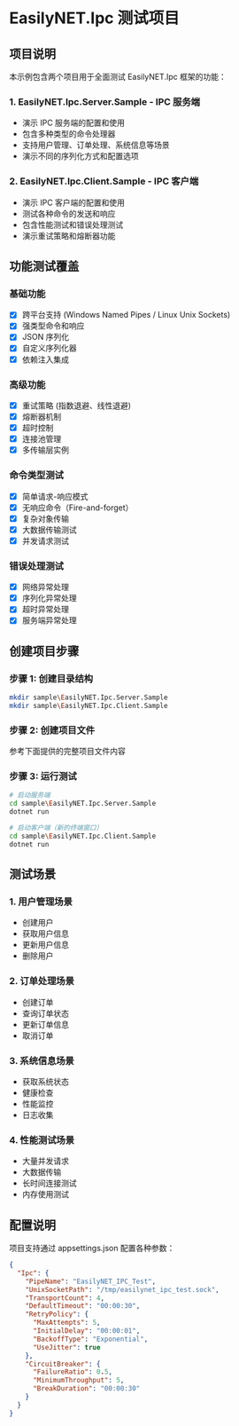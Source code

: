 # EasilyNET.Ipc 测试项目

## 项目说明

本示例包含两个项目用于全面测试 EasilyNET.Ipc 框架的功能：

### 1. EasilyNET.Ipc.Server.Sample - IPC 服务端
- 演示 IPC 服务端的配置和使用
- 包含多种类型的命令处理器
- 支持用户管理、订单处理、系统信息等场景
- 演示不同的序列化方式和配置选项

### 2. EasilyNET.Ipc.Client.Sample - IPC 客户端  
- 演示 IPC 客户端的配置和使用
- 测试各种命令的发送和响应
- 包含性能测试和错误处理测试
- 演示重试策略和熔断器功能

## 功能测试覆盖

### 基础功能
- [x] 跨平台支持 (Windows Named Pipes / Linux Unix Sockets)
- [x] 强类型命令和响应
- [x] JSON 序列化
- [x] 自定义序列化器
- [x] 依赖注入集成

### 高级功能
- [x] 重试策略 (指数退避、线性退避)
- [x] 熔断器机制
- [x] 超时控制
- [x] 连接池管理
- [x] 多传输层实例

### 命令类型测试
- [x] 简单请求-响应模式
- [x] 无响应命令（Fire-and-forget）
- [x] 复杂对象传输
- [x] 大数据传输测试
- [x] 并发请求测试

### 错误处理测试
- [x] 网络异常处理
- [x] 序列化异常处理
- [x] 超时异常处理
- [x] 服务端异常处理

## 创建项目步骤

### 步骤 1: 创建目录结构
```bash
mkdir sample\EasilyNET.Ipc.Server.Sample
mkdir sample\EasilyNET.Ipc.Client.Sample
```

### 步骤 2: 创建项目文件
参考下面提供的完整项目文件内容

### 步骤 3: 运行测试
```bash
# 启动服务端
cd sample\EasilyNET.Ipc.Server.Sample
dotnet run

# 启动客户端（新的终端窗口）
cd sample\EasilyNET.Ipc.Client.Sample  
dotnet run
```

## 测试场景

### 1. 用户管理场景
- 创建用户
- 获取用户信息
- 更新用户信息
- 删除用户

### 2. 订单处理场景
- 创建订单
- 查询订单状态
- 更新订单信息
- 取消订单

### 3. 系统信息场景
- 获取系统状态
- 健康检查
- 性能监控
- 日志收集

### 4. 性能测试场景
- 大量并发请求
- 大数据传输
- 长时间连接测试
- 内存使用测试

## 配置说明

项目支持通过 appsettings.json 配置各种参数：

```json
{
  "Ipc": {
    "PipeName": "EasilyNET_IPC_Test",
    "UnixSocketPath": "/tmp/easilynet_ipc_test.sock",
    "TransportCount": 4,
    "DefaultTimeout": "00:00:30",
    "RetryPolicy": {
      "MaxAttempts": 5,
      "InitialDelay": "00:00:01",
      "BackoffType": "Exponential",
      "UseJitter": true
    },
    "CircuitBreaker": {
      "FailureRatio": 0.5,
      "MinimumThroughput": 5,
      "BreakDuration": "00:00:30"
    }
  }
}
```